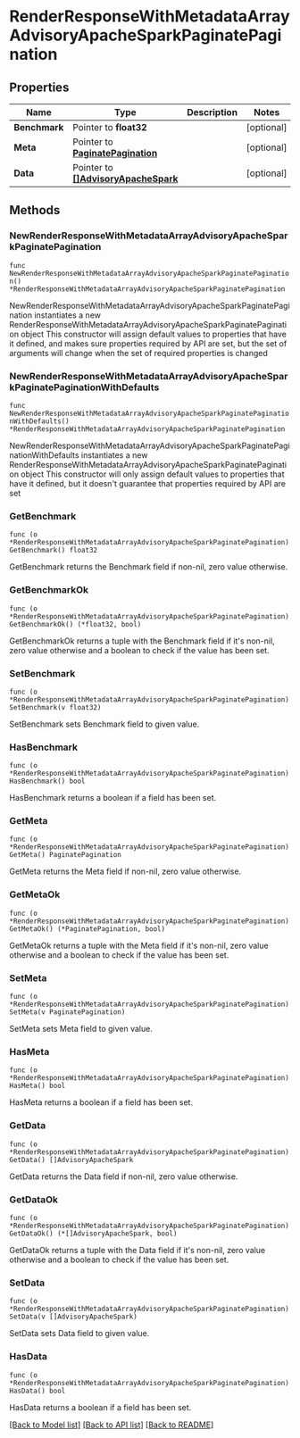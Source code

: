 # RenderResponseWithMetadataArrayAdvisoryApacheSparkPaginatePagination

## Properties

Name | Type | Description | Notes
------------ | ------------- | ------------- | -------------
**Benchmark** | Pointer to **float32** |  | [optional] 
**Meta** | Pointer to [**PaginatePagination**](PaginatePagination.md) |  | [optional] 
**Data** | Pointer to [**[]AdvisoryApacheSpark**](AdvisoryApacheSpark.md) |  | [optional] 

## Methods

### NewRenderResponseWithMetadataArrayAdvisoryApacheSparkPaginatePagination

`func NewRenderResponseWithMetadataArrayAdvisoryApacheSparkPaginatePagination() *RenderResponseWithMetadataArrayAdvisoryApacheSparkPaginatePagination`

NewRenderResponseWithMetadataArrayAdvisoryApacheSparkPaginatePagination instantiates a new RenderResponseWithMetadataArrayAdvisoryApacheSparkPaginatePagination object
This constructor will assign default values to properties that have it defined,
and makes sure properties required by API are set, but the set of arguments
will change when the set of required properties is changed

### NewRenderResponseWithMetadataArrayAdvisoryApacheSparkPaginatePaginationWithDefaults

`func NewRenderResponseWithMetadataArrayAdvisoryApacheSparkPaginatePaginationWithDefaults() *RenderResponseWithMetadataArrayAdvisoryApacheSparkPaginatePagination`

NewRenderResponseWithMetadataArrayAdvisoryApacheSparkPaginatePaginationWithDefaults instantiates a new RenderResponseWithMetadataArrayAdvisoryApacheSparkPaginatePagination object
This constructor will only assign default values to properties that have it defined,
but it doesn't guarantee that properties required by API are set

### GetBenchmark

`func (o *RenderResponseWithMetadataArrayAdvisoryApacheSparkPaginatePagination) GetBenchmark() float32`

GetBenchmark returns the Benchmark field if non-nil, zero value otherwise.

### GetBenchmarkOk

`func (o *RenderResponseWithMetadataArrayAdvisoryApacheSparkPaginatePagination) GetBenchmarkOk() (*float32, bool)`

GetBenchmarkOk returns a tuple with the Benchmark field if it's non-nil, zero value otherwise
and a boolean to check if the value has been set.

### SetBenchmark

`func (o *RenderResponseWithMetadataArrayAdvisoryApacheSparkPaginatePagination) SetBenchmark(v float32)`

SetBenchmark sets Benchmark field to given value.

### HasBenchmark

`func (o *RenderResponseWithMetadataArrayAdvisoryApacheSparkPaginatePagination) HasBenchmark() bool`

HasBenchmark returns a boolean if a field has been set.

### GetMeta

`func (o *RenderResponseWithMetadataArrayAdvisoryApacheSparkPaginatePagination) GetMeta() PaginatePagination`

GetMeta returns the Meta field if non-nil, zero value otherwise.

### GetMetaOk

`func (o *RenderResponseWithMetadataArrayAdvisoryApacheSparkPaginatePagination) GetMetaOk() (*PaginatePagination, bool)`

GetMetaOk returns a tuple with the Meta field if it's non-nil, zero value otherwise
and a boolean to check if the value has been set.

### SetMeta

`func (o *RenderResponseWithMetadataArrayAdvisoryApacheSparkPaginatePagination) SetMeta(v PaginatePagination)`

SetMeta sets Meta field to given value.

### HasMeta

`func (o *RenderResponseWithMetadataArrayAdvisoryApacheSparkPaginatePagination) HasMeta() bool`

HasMeta returns a boolean if a field has been set.

### GetData

`func (o *RenderResponseWithMetadataArrayAdvisoryApacheSparkPaginatePagination) GetData() []AdvisoryApacheSpark`

GetData returns the Data field if non-nil, zero value otherwise.

### GetDataOk

`func (o *RenderResponseWithMetadataArrayAdvisoryApacheSparkPaginatePagination) GetDataOk() (*[]AdvisoryApacheSpark, bool)`

GetDataOk returns a tuple with the Data field if it's non-nil, zero value otherwise
and a boolean to check if the value has been set.

### SetData

`func (o *RenderResponseWithMetadataArrayAdvisoryApacheSparkPaginatePagination) SetData(v []AdvisoryApacheSpark)`

SetData sets Data field to given value.

### HasData

`func (o *RenderResponseWithMetadataArrayAdvisoryApacheSparkPaginatePagination) HasData() bool`

HasData returns a boolean if a field has been set.


[[Back to Model list]](../README.md#documentation-for-models) [[Back to API list]](../README.md#documentation-for-api-endpoints) [[Back to README]](../README.md)



